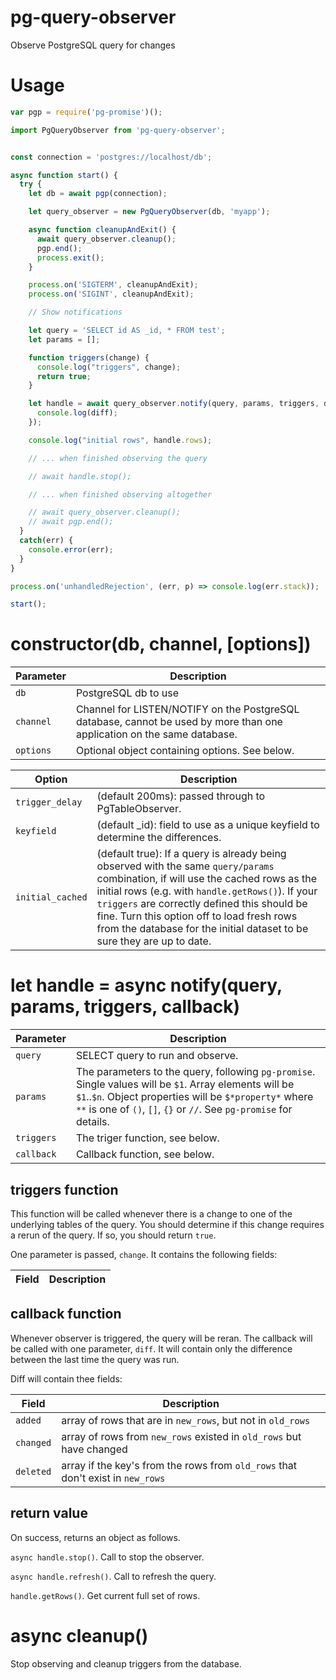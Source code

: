 # pg-query-observer
Observe PostgreSQL query for changes

# Usage
```javascript
var pgp = require('pg-promise')();

import PgQueryObserver from 'pg-query-observer';


const connection = 'postgres://localhost/db';

async function start() {
  try {
    let db = await pgp(connection);

    let query_observer = new PgQueryObserver(db, 'myapp');

    async function cleanupAndExit() {
      await query_observer.cleanup();
      pgp.end();
      process.exit();
    }

    process.on('SIGTERM', cleanupAndExit);
    process.on('SIGINT', cleanupAndExit);

    // Show notifications

    let query = 'SELECT id AS _id, * FROM test';
    let params = [];

    function triggers(change) {
      console.log("triggers", change);
      return true;
    }

    let handle = await query_observer.notify(query, params, triggers, diff => {
      console.log(diff);
    });

    console.log("initial rows", handle.rows);

    // ... when finished observing the query

    // await handle.stop();

    // ... when finished observing altogether

    // await query_observer.cleanup();
    // await pgp.end();
  }
  catch(err) {
    console.error(err);
  }
}

process.on('unhandledRejection', (err, p) => console.log(err.stack));

start();
```

# constructor(db, channel, [options])

Parameter | Description
--------- | -----------
`db` | PostgreSQL db to use
`channel` | Channel for LISTEN/NOTIFY on the PostgreSQL database, cannot be used by more than one application on the same database.
`options` | Optional object containing options. See below.

Option | Description
------ | -----------
`trigger_delay` | (default 200ms): passed through to PgTableObserver.
`keyfield` | (default \_id): field to use as a unique keyfield to determine the differences.
`initial_cached` | (default true): If a query is already being observed with the same `query/params` combination, if will use the cached rows as the initial rows (e.g. with `handle.getRows()`). If your `triggers` are correctly defined this should be fine. Turn this option off to load fresh rows from the database for the initial dataset to be sure they are up to date.

# let handle = async notify(query, params, triggers, callback)

Parameter | Description
--------- | -----------
`query` | SELECT query to run and observe.
`params` | The parameters to the query, following `pg-promise`. Single values will be `$1`. Array elements will be `$1`..`$n`. Object properties will be `$*property*` where `**` is one of `()`, `[]`, `{}` or `//`. See `pg-promise` for details.
`triggers` | The triger function, see below.
`callback` | Callback function, see below.

## triggers function

This function will be called whenever there is a change to one of the underlying tables of the query.
You should determine if this change requires a rerun of the query. If so, you should return `true`.

One parameter is passed, `change`. It contains the following fields:

Field | Description
----- | -----------


## callback function

Whenever observer is triggered, the query will be reran. The callback will be called with one parameter, `diff`.
It will contain only the difference between the last time the query was run.

Diff will contain thee fields:

Field | Description
----- | -----------
`added` | array of rows that are in `new_rows`, but not in `old_rows`
`changed` | array of rows from `new_rows` existed in `old_rows` but have changed
`deleted` | array if the key's from the rows from `old_rows` that don't exist in `new_rows`

## return value

On success, returns an object as follows.

`async handle.stop()`. Call to stop the observer.

`async handle.refresh()`. Call to refresh the query.

`handle.getRows()`. Get current full set of rows.

# async cleanup()

Stop observing and cleanup triggers from the database.
